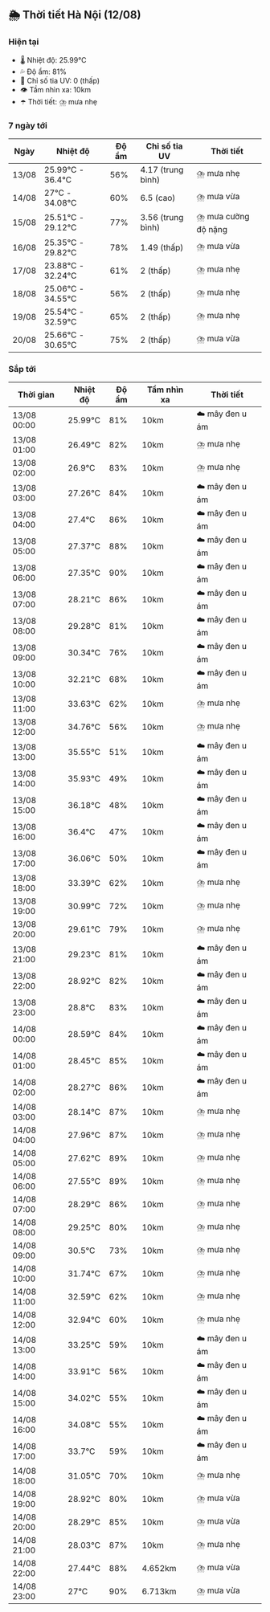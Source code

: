 ## 🌦️ Thời tiết Hà Nội (12/08)

### Hiện tại

- 🌡️ Nhiệt độ: 25.99℃
- 💦 Độ ẩm: 81%
- 🌟 Chỉ số tia UV: 0 (thấp)
- 👁️ Tầm nhìn xa: 10km
- ☂️ Thời tiết: ⛈️ mưa nhẹ

### 7 ngày tới

| Ngày | Nhiệt độ | Độ ẩm | Chỉ số tia UV | Thời tiết |
| --- | --- | --- | --- | --- |
| 13/08 | 25.99℃ - 36.4℃ | 56% | 4.17 (trung bình) | ⛈️ mưa nhẹ |
| 14/08 | 27℃ - 34.08℃ | 60% | 6.5 (cao) | ⛈️ mưa vừa |
| 15/08 | 25.51℃ - 29.12℃ | 77% | 3.56 (trung bình) | ⛈️ mưa cường độ nặng |
| 16/08 | 25.35℃ - 29.82℃ | 78% | 1.49 (thấp) | ⛈️ mưa vừa |
| 17/08 | 23.88℃ - 32.24℃ | 61% | 2 (thấp) | ⛈️ mưa nhẹ |
| 18/08 | 25.06℃ - 34.55℃ | 56% | 2 (thấp) | ⛈️ mưa nhẹ |
| 19/08 | 25.54℃ - 32.59℃ | 65% | 2 (thấp) | ⛈️ mưa nhẹ |
| 20/08 | 25.66℃ - 30.65℃ | 75% | 2 (thấp) | ⛈️ mưa vừa |

### Sắp tới

| Thời gian | Nhiệt độ | Độ ẩm | Tầm nhìn xa | Thời tiết |
| --- | --- | --- | --- | --- |
| 13/08 00:00 | 25.99℃ | 81% | 10km | ☁️ mây đen u ám |
| 13/08 01:00 | 26.49℃ | 82% | 10km | ⛈️ mưa nhẹ |
| 13/08 02:00 | 26.9℃ | 83% | 10km | ⛈️ mưa nhẹ |
| 13/08 03:00 | 27.26℃ | 84% | 10km | ☁️ mây đen u ám |
| 13/08 04:00 | 27.4℃ | 86% | 10km | ☁️ mây đen u ám |
| 13/08 05:00 | 27.37℃ | 88% | 10km | ☁️ mây đen u ám |
| 13/08 06:00 | 27.35℃ | 90% | 10km | ☁️ mây đen u ám |
| 13/08 07:00 | 28.21℃ | 86% | 10km | ☁️ mây đen u ám |
| 13/08 08:00 | 29.28℃ | 81% | 10km | ☁️ mây đen u ám |
| 13/08 09:00 | 30.34℃ | 76% | 10km | ☁️ mây đen u ám |
| 13/08 10:00 | 32.21℃ | 68% | 10km | ☁️ mây đen u ám |
| 13/08 11:00 | 33.63℃ | 62% | 10km | ⛈️ mưa nhẹ |
| 13/08 12:00 | 34.76℃ | 56% | 10km | ⛈️ mưa nhẹ |
| 13/08 13:00 | 35.55℃ | 51% | 10km | ☁️ mây đen u ám |
| 13/08 14:00 | 35.93℃ | 49% | 10km | ☁️ mây đen u ám |
| 13/08 15:00 | 36.18℃ | 48% | 10km | ☁️ mây đen u ám |
| 13/08 16:00 | 36.4℃ | 47% | 10km | ☁️ mây đen u ám |
| 13/08 17:00 | 36.06℃ | 50% | 10km | ☁️ mây đen u ám |
| 13/08 18:00 | 33.39℃ | 62% | 10km | ⛈️ mưa nhẹ |
| 13/08 19:00 | 30.99℃ | 72% | 10km | ⛈️ mưa nhẹ |
| 13/08 20:00 | 29.61℃ | 79% | 10km | ⛈️ mưa nhẹ |
| 13/08 21:00 | 29.23℃ | 81% | 10km | ☁️ mây đen u ám |
| 13/08 22:00 | 28.92℃ | 82% | 10km | ☁️ mây đen u ám |
| 13/08 23:00 | 28.8℃ | 83% | 10km | ☁️ mây đen u ám |
| 14/08 00:00 | 28.59℃ | 84% | 10km | ☁️ mây đen u ám |
| 14/08 01:00 | 28.45℃ | 85% | 10km | ☁️ mây đen u ám |
| 14/08 02:00 | 28.27℃ | 86% | 10km | ☁️ mây đen u ám |
| 14/08 03:00 | 28.14℃ | 87% | 10km | ⛈️ mưa nhẹ |
| 14/08 04:00 | 27.96℃ | 87% | 10km | ⛈️ mưa nhẹ |
| 14/08 05:00 | 27.62℃ | 89% | 10km | ⛈️ mưa nhẹ |
| 14/08 06:00 | 27.55℃ | 89% | 10km | ⛈️ mưa nhẹ |
| 14/08 07:00 | 28.29℃ | 86% | 10km | ⛈️ mưa nhẹ |
| 14/08 08:00 | 29.25℃ | 80% | 10km | ⛈️ mưa nhẹ |
| 14/08 09:00 | 30.5℃ | 73% | 10km | ⛈️ mưa nhẹ |
| 14/08 10:00 | 31.74℃ | 67% | 10km | ⛈️ mưa nhẹ |
| 14/08 11:00 | 32.59℃ | 62% | 10km | ⛈️ mưa nhẹ |
| 14/08 12:00 | 32.94℃ | 60% | 10km | ⛈️ mưa nhẹ |
| 14/08 13:00 | 33.25℃ | 59% | 10km | ☁️ mây đen u ám |
| 14/08 14:00 | 33.91℃ | 56% | 10km | ☁️ mây đen u ám |
| 14/08 15:00 | 34.02℃ | 55% | 10km | ☁️ mây đen u ám |
| 14/08 16:00 | 34.08℃ | 55% | 10km | ☁️ mây đen u ám |
| 14/08 17:00 | 33.7℃ | 59% | 10km | ☁️ mây đen u ám |
| 14/08 18:00 | 31.05℃ | 70% | 10km | ⛈️ mưa nhẹ |
| 14/08 19:00 | 28.92℃ | 80% | 10km | ⛈️ mưa vừa |
| 14/08 20:00 | 28.29℃ | 85% | 10km | ⛈️ mưa vừa |
| 14/08 21:00 | 28.03℃ | 87% | 10km | ⛈️ mưa nhẹ |
| 14/08 22:00 | 27.44℃ | 88% | 4.652km | ⛈️ mưa vừa |
| 14/08 23:00 | 27℃ | 90% | 6.713km | ⛈️ mưa vừa |
